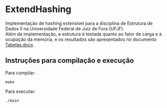 # ExtendHashing
Implementação de hashing extensível para a disciplina de Estrutura de Dados II na Universidade Federal de Juiz de Fora (UFJF).     
Além da implementação, a estrutura é testada quanto ao fator de carga e à ocupação da memória, e os resultados são apresentados no documento [Tabelas.docx](https://github.com/caiocrocha/ExtendHashing/blob/main/Tabelas.docx). 
## Instruções para compilação e execução
Para compilar:     
```
make
```
Para executar:  
```
./main
```
